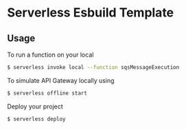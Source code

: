 # Serverless Esbuild Template
## Usage 
To run a function on your local
```bash
$ serverless invoke local --function sqsMessageExecution
```

To simulate API Gateway locally using 
```bash
$ serverless offline start
```

Deploy your project
```bash
$ serverless deploy
```
